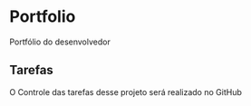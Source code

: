 # Portfolio
Portfólio do desenvolvedor

## Tarefas

O Controle das tarefas desse projeto será realizado no GitHub